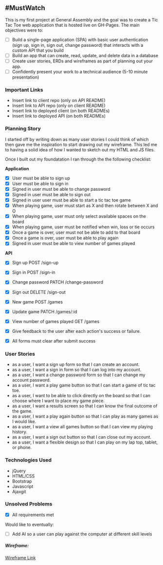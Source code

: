 ## #MustWatch
This is my first project at General Assembly and the goal was to create a Tic
Tac Toe web application that is hosted live on GH-Pages. The main objectives
were to:
- [ ] Build a single-page application (SPA) with basic user authentication
(sign up, sign in, sign out, change password) that interacts with a custom API that you build
- [ ] Build an app that can create, read, update, and delete data in a database
- [ ] Create user stories, ERDs and wireframes as part of planning out your app.
- [ ] Confidently present your work to a technical audience (5-10 minute presentation)

### Important Links
- Insert link to client repo (only on API README)
- Insert link to API repo (only on client README)
- Insert link to deployed client (on both READMEs)
- Insert link to deployed API (on both READMEs)

### Planning Story
I started off by writing down as many user stories I could think of which then
gave me the inspiration to start drawing out my wireframe. This led me to having
a solid idea of how I wanted to sketch out my HTML and JS files.

Once I built out my foundatation I ran through the the following checklist:

**Application**
- [x] User must be able to sign up
- [x] User must be able to sign in
- [x] Signed in user must be able to change password
- [x] Signed in user must be able to sign out
- [x] Signed in user user must be able to start a tic tac toe game
- [x] When playing game, user must start as X and then rotate between X and O
- [x] When playing game, user must only select available spaces on the board
- [x] When playing game, user must be notified when win, loss or tie occurs
- [x] Once a game is over, user must not be able to add to that board
- [x] Once a game is over, user must be able to play again
- [x] Signed in user must be able to view number of games played

**API**
- [x] Sign up POST /sign-up
- [x] Sign in POST /sign-in
- [x] Change password PATCH /change-password
- [x] Sign out DELETE /sign-out
- [x] New game POST /games
- [x] Update game PATCH /games/:id
- [x] View number of games played GET /games
- [x] Give feedback to the user after each action's success or failure.
- [x] All forms must clear after submit success


### User Stories
- as a user, I want a sign up form so that I can create an account.
- as a user, I want a sign in form so that I can log into my account.
- as a user, I want a change password form so that I can change my account
password.
- as a user, I want a play game button so that I can start a game of tic tac
toe.
- as a user, I want to be able to click directly on the board so that I can
choose where I want to place my game piece.
- as a user, I want a results screen so that I can know the final outcome of
the game.
- as a user, I want a play again button so that I can play as many games as I
would like.
- as a user, I want a view all games button so that I can view my playing
history.
- as a user, I want a sign out button so that I can close out my account.
- as a user, I want a flexible design so that I can play on my lap top, tablet,
or phone.

### Technologies Used
- jQuery
- HTML/CSS
- Bootstrap
- Javascript
- Ajaxgit

### Unsolved Problems
- [x] All requirements met

Would like to eventually:
- [ ] Add AI so a user can play against the computer at different skill levels

##### Wireframe:
[Wireframe Link](https://wireframepro.mockflow.com/view/tictactoe-wireframe-eder#/page/56232057d2ca4ded9e253877b5304c5d)
